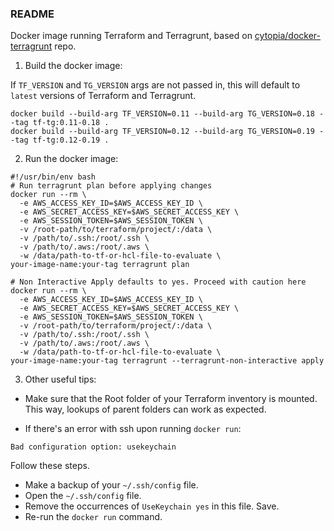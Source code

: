 ### README

Docker image running Terraform and Terragrunt, based on [cytopia/docker-terragrunt](https://github.com/cytopia/docker-terragrunt) repo.

1. Build the docker image:

If `TF_VERSION` and `TG_VERSION` args are not passed in, this will default to `latest` versions of Terraform and Terragrunt.

```
docker build --build-arg TF_VERSION=0.11 --build-arg TG_VERSION=0.18 --tag tf-tg:0.11-0.18 .
docker build --build-arg TF_VERSION=0.12 --build-arg TG_VERSION=0.19 --tag tf-tg:0.12-0.19 .
```

2. Run the docker image:

```
#!/usr/bin/env bash
# Run terragrunt plan before applying changes
docker run --rm \
  -e AWS_ACCESS_KEY_ID=$AWS_ACCESS_KEY_ID \
  -e AWS_SECRET_ACCESS_KEY=$AWS_SECRET_ACCESS_KEY \
  -e AWS_SESSION_TOKEN=$AWS_SESSION_TOKEN \
  -v /root-path/to/terraform/project/:/data \
  -v /path/to/.ssh:/root/.ssh \
  -v /path/to/.aws:/root/.aws \
  -w /data/path-to-tf-or-hcl-file-to-evaluate \
your-image-name:your-tag terragrunt plan

# Non Interactive Apply defaults to yes. Proceed with caution here
docker run --rm \
  -e AWS_ACCESS_KEY_ID=$AWS_ACCESS_KEY_ID \
  -e AWS_SECRET_ACCESS_KEY=$AWS_SECRET_ACCESS_KEY \
  -e AWS_SESSION_TOKEN=$AWS_SESSION_TOKEN \
  -v /root-path/to/terraform/project/:/data \
  -v /path/to/.ssh:/root/.ssh \
  -v /path/to/.aws:/root/.aws \
  -w /data/path-to-tf-or-hcl-file-to-evaluate \
your-image-name:your-tag terragrunt --terragrunt-non-interactive apply
```

3. Other useful tips:

- Make sure that the Root folder of your Terraform inventory is mounted. This way, lookups of parent folders can work as expected.

- If there's an error with ssh upon running `docker run`:

```
Bad configuration option: usekeychain
```

Follow these steps.

- Make a backup of your `~/.ssh/config` file.
- Open the  `~/.ssh/config` file.
- Remove the occurrences of `UseKeychain yes` in this file. Save.
- Re-run the `docker run` command.